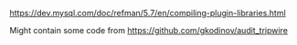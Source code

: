 https://dev.mysql.com/doc/refman/5.7/en/compiling-plugin-libraries.html

Might contain some code from https://github.com/gkodinov/audit_tripwire
